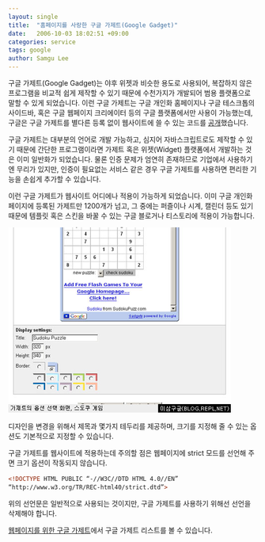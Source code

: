 ```yaml
---
layout: single
title:  "홈페이지를 사랑한 구글 가제트(Google Gadget)"
date:   2006-10-03 18:02:51 +09:00
categories: service
tags: google
author: Samgu Lee
---
```

구글 가제트(Google Gadget)는 야후 위젯과 비슷한 용도로 사용되어, 복잡하지 않은 프로그램을 비교적 쉽게 제작할 수 있기 때문에 수천가지가 개발되어 범용 플랫폼으로 말할 수 있게 되었습니다. 이런 구글 가제트는 구글 개인화 홈페이지나 구글 테스크톱의 사이드바, 혹은 구글 웹페이지 크리에이터 등의 구글 플랫폼에서만 사용이 가능했는데, 구글은 구글 가제트를 별다른 등록 없이 웹사이트에 쓸 수 있는 코드를 [공개](http://googleblog.blogspot.com/2006/10/yes-you-can-have-pony.html)했습니다.

구글 가제트는 대부분의 언어로 개발 가능하고, 심지어 자바스크립트로도 제작할 수 있기 때문에 간단한 프로그램이라면 가제트 혹은 위젯(Widget) 플랫폼에서 개발하는 것은 이미 일반화가 되었습니다. 물론 인증 문제가 엄연히 존재하므로 기업에서 사용하기엔 무리가 있지만, 인증이 필요없는 서비스 같은 경우 구글 가제트를 사용하면 편리한 기능을 손쉽게 추가할 수 있습니다.

이런 구글 가제트가 웹사이트 어디에나 적용이 가능하게 되었습니다. 이미 구글 개인화 페이지에 등록된 가제트만 1200개가 넘고, 그 중에는 퍼즐이나 시계, 캘린더 등도 있기 때문에 템플릿 혹은 스킨을 바꿀 수 있는 구글 블로거나 티스토리에 적용이 가능합니다.

![구글 가제트의 옵션 설정 부분, 화면은 스도쿠](/assets/gadget_option.jpg)

디자인을 변경을 위해서 제목과 몇가지 테두리를 제공하며, 크기를 지정해 줄 수 있는 옵션도 기본적으로 지정할 수 있습니다.

구글 가제트를 웹사이트에 적용하는데 주의할 점은 웹페이지에 strict 모드를 선언해 주면 크기 옵션이 작동되지 않습니다.

```html
<!DOCTYPE HTML PUBLIC “-//W3C//DTD HTML 4.0//EN”
“http://www.w3.org/TR/REC-html40/strict.dtd”>
```

위의 선언문은 일반적으로 사용되는 것이지만, 구글 가제트를 사용하기 위해선 선언을 삭제해야 합니다.

[웹페이지를 위한 구글 가제트](http://www.google.com/ig/directory?synd=open)에서 구글 가제트 리스트를 볼 수 있습니다.
